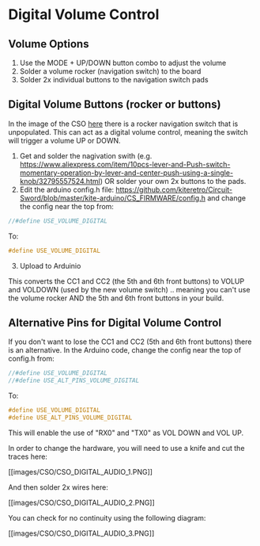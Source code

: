 # Digital Volume Control

## Volume Options

1. Use the MODE + UP/DOWN button combo to adjust the volume
2. Solder a volume rocker (navigation switch) to the board
3. Solder 2x individual buttons to the navigation switch pads

## Digital Volume Buttons (rocker or buttons)
In the image of the CSO [here](https://github.com/kiteretro/Circuit-Sword/wiki/Circuit-Sword-Original-V1.1E#bottom) there is a rocker navigation switch that is unpopulated. This can act as a digital volume control, meaning the switch will trigger a volume UP or DOWN. 

1. Get and solder the nagivation swith (e.g. https://www.aliexpress.com/item/10pcs-lever-and-Push-switch-momentary-operation-by-lever-and-center-push-using-a-single-knob/32795557524.html) OR solder your own 2x buttons to the pads.
2. Edit the arduino config.h file: https://github.com/kiteretro/Circuit-Sword/blob/master/kite-arduino/CS_FIRMWARE/config.h and change the config near the top from:
``` c
//#define USE_VOLUME_DIGITAL
```
To:
``` c
#define USE_VOLUME_DIGITAL
```
3. Upload to Arduinio

This converts the CC1 and CC2 (the 5th and 6th front buttons) to VOLUP and VOLDOWN (used by the new volume switch) .. meaning you can't use the volume rocker AND the 5th and 6th front buttons in your build.

## Alternative Pins for Digital Volume Control
If you don't want to lose the CC1 and CC2 (5th and 6th front buttons) there is an alternative. In the Arduino code, change the config near the top of config.h from:
``` c
//#define USE_VOLUME_DIGITAL
//#define USE_ALT_PINS_VOLUME_DIGITAL
```
To:
``` c
#define USE_VOLUME_DIGITAL
#define USE_ALT_PINS_VOLUME_DIGITAL
```

This will enable the use of "RX0" and "TX0" as VOL DOWN and VOL UP.

In order to change the hardware, you will need to use a knife and cut the traces here:

[[images/CSO/CSO_DIGITAL_AUDIO_1.PNG]]

And then solder 2x wires here:

[[images/CSO/CSO_DIGITAL_AUDIO_2.PNG]]

You can check for no continuity using the following diagram:

[[images/CSO/CSO_DIGITAL_AUDIO_3.PNG]]